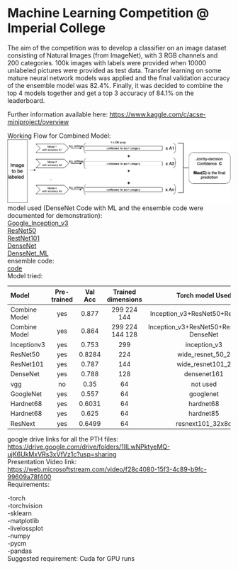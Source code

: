 # Machine Learning Competition @ Imperial College


The aim of the competition was to develop a classifier on an image dataset consisting of Natural Images (from ImageNet), with 3 RGB channels and 200 categories. 100k images with labels were provided when 10000 unlabeled pictures were provided as test data. Transfer learning on some mature neural network models was applied and the final validation accuracy of the ensemble model was 82.4%. Finally, it was decided to combine the top 4 models together and get a top 3 accuracy of 84.1% on the leaderboard.


Further information available here: https://www.kaggle.com/c/acse-miniproject/overview



Working Flow for Combined Model:   
![avater](Joint_decision/combined_flowchart.jpg)  
model used (DenseNet Code with ML and the ensemble code were documented for demonstration):  
[Google_Inception_v3](Single_Model/Inception_raw_code.ipynb)    
[ResNet50](Single_Model/ResNet_Training.py)  
[RestNet101](Single_Model/wide-resnet101_raw_code.ipynb)  
[DenseNet](Single_Model/Demo_code_with_densenet.ipynb)   
[DenseNet_ML](Single_Model/Demo_with_densenet_ml.ipynb)  
ensemble code:     
[code](Joint_decision/joint_decision.ipynb)  
Model tried:    

|Model      |Pre-trained|Val Acc    |	Trained dimensions|	Torch model Used |  
| :------    | :------:  |  :------: | :-----:         |  :-----:      | 
|Combine Model| yes| 0.877  | 299 224 144| Inception_v3+ResNet50+ResNet101|
|Combine Model| yes| 0.864  | 299 224 144 128| Inception_v3+ResNet50+ResNet101+ DenseNet|
|Inceptionv3  |	yes     |	0.753   | 299            |	inception_v3   |  
|ResNet50    |yes      |	0.8284  |  224           |	wide_resnet_50_2|  
|ResNet101   | yes     |  0.787    |	144          |	wide_resnet101_2|  
|DenseNet    |yes      |0.788     |	128            |  densenet161    |  
|vgg       | no      | 0.35     |	64           |	not used      |  
|GoogleNet   | yes     |  0.557    |64             |	googlenet    |  
|Hardnet68   |yes      |	0.6031  |	64           |	hardnet68     |  
|Hardnet68   | yes     |    0.625  |64             |	hardnet85    |  
| ResNext    |yes      |    0.6499 |  64            |resnext101_32x8d  |  

google drive links for all the PTH files:   
https://drive.google.com/drive/folders/1IILwNPktyeMQ-ujK6UkMxVRs3xVfVz1c?usp=sharing  
Presentation Video link:   
https://web.microsoftstream.com/video/f28c4080-15f3-4c89-b9fc-99609a78f400  
Requirements:  

-torch  
-torchvision  
-sklearn  
-matplotlib  
-livelossplot  
-numpy  
-pycm  
-pandas  
Suggested requirement: Cuda for GPU runs  

